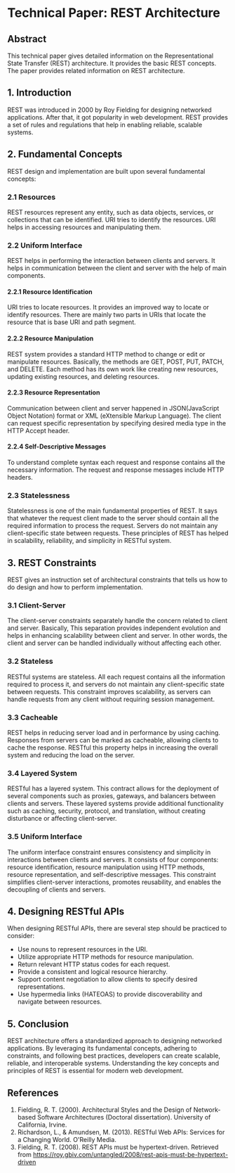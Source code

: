 # Technical Paper: REST Architecture

## Abstract
This technical paper gives detailed information on the Representational State Transfer (REST) architecture. It provides the basic REST concepts. The paper provides related information on REST architecture.
## 1. Introduction
REST was introduced in 2000 by Roy Fielding for designing networked applications. After that, it got popularity in web development. REST provides a set of rules and regulations that help in enabling reliable, scalable systems. 
## 2. Fundamental Concepts
REST design and implementation are built upon several fundamental concepts:

### 2.1 Resources
REST resources represent any entity, such as data objects, services, or collections that can be identified. URI tries to identify the resources. URI helps in accessing resources and manipulating them.

### 2.2 Uniform Interface
REST helps in performing the interaction between clients and servers. It helps in communication between the client and server with the help of main components.

#### 2.2.1 Resource Identification
URI tries to locate resources. It provides an improved way to locate or identify resources. There are mainly two parts in URIs that locate the resource that is base URI and path segment.

#### 2.2.2 Resource Manipulation
REST system provides a standard HTTP method to change or edit or manipulate resources. Basically, the methods are GET, POST, PUT, PATCH, and DELETE. Each method has its own work like creating new resources, updating existing resources, and deleting resources.  
#### 2.2.3 Resource Representation
Communication between client and server happened in JSON(JavaScript Object Notation) format or XML (eXtensible Markup Language). The client can request specific representation by specifying desired media type in the HTTP Accept header.

#### 2.2.4 Self-Descriptive Messages
To understand complete syntax each request and response contains all the necessary information. The request and response messages include HTTP headers.

### 2.3 Statelessness
Statelessness is one of the main fundamental properties of REST. It says that whatever the request client made to the server should contain all the required information to process the request. Servers do not maintain any client-specific state between requests. These principles of REST has helped in scalability, reliability, and simplicity in RESTful system.

## 3. REST Constraints
REST gives an instruction set of architectural constraints that tells us how to do design and how to perform implementation. 

### 3.1 Client-Server
The client-server constraints separately handle the concern related to client and server. Basically, This separation provides independent evolution and helps in enhancing scalability between client and server. In other words, the client and server can be handled individually without affecting each other.

### 3.2 Stateless
RESTful systems are stateless. All each request contains all the information required to process it, and servers do not maintain any client-specific state between requests. This constraint improves scalability, as servers can handle requests from any client without requiring session management.

### 3.3 Cacheable
REST helps in reducing server load and in performance by using caching. Responses from servers can be marked as cacheable, allowing clients to cache the response. RESTful this property helps in increasing the overall system and reducing the load on the server.

### 3.4 Layered System
RESTful has a layered system. This contract allows for the deployment of several components such as proxies, gateways, and balancers between clients and servers. These layered systems provide additional functionality such as caching, security, protocol, and translation, without creating disturbance or affecting client-server.

### 3.5 Uniform Interface
The uniform interface constraint ensures consistency and simplicity in interactions between clients and servers. It consists of four components: resource identification, resource manipulation using HTTP methods, resource representation, and self-descriptive messages. This constraint simplifies client-server interactions, promotes reusability, and enables the decoupling of clients and servers.

## 4. Designing RESTful APIs
When designing RESTful APIs, there are several step should be practiced to consider:

- Use nouns to represent resources in the URI.
- Utilize appropriate HTTP methods for resource manipulation.
- Return relevant HTTP status codes for each request.
- Provide a consistent and logical resource hierarchy.
- Support content negotiation to allow clients to specify desired representations.
- Use hypermedia links (HATEOAS) to provide discoverability and navigate between resources.

## 5. Conclusion
REST architecture offers a standardized approach to designing networked applications. By leveraging its fundamental concepts, adhering to constraints, and following best practices, developers can create scalable, reliable, and interoperable systems. Understanding the key concepts and principles of REST is essential for modern web development.

## References
1. Fielding, R. T. (2000). Architectural Styles and the Design of Network-based Software Architectures (Doctoral dissertation). University of California, Irvine.
2. Richardson, L., & Amundsen, M. (2013). RESTful Web APIs: Services for a Changing World. O'Reilly Media.
3. Fielding, R. T. (2008). REST APIs must be hypertext-driven. Retrieved from https://roy.gbiv.com/untangled/2008/rest-apis-must-be-hypertext-driven
